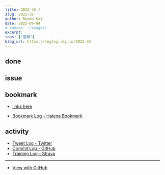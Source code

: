 ```yaml
---
title: 2022-36 / 
slug: 2022-36
author: Ryoma Kai
date: 2022-09-04
# banner: ./images/
excerpt: 
tags: ["週報"]
blog_url: https://leglog.lkj.io/2022-36
---
```


<!--greeting here-->

## done

### 

## issue

### 

## bookmark

- [links here]()


- [Bookmark Log - Hatena Bookmark](https://b.hatena.ne.jp/Ryo_K/bookmark)

## activity

<Tweet tweetLink="" />
<Instagram instagramId="" />
<YouTube youTubeId="" />

- [Tweet Log - Twitter](https://twitter.com/search?q=(from%3Alegnoh)%20until%3A2022-09-04%20since%3A2022-08-29%20-filter%3Areplies&src=typed_query)
- [Commit Log - GitHub](https://github.com/legnoh?tab=overview&from=2022-08-29&to=2022-09-04)
- [Training Log - Strava](https://www.strava.com/athletes/47349424/training/log)

----

- [View with GitHub](https://github.com/legnoh/leglog/blob/master/content/posts/202x/2022/36/index.md)
